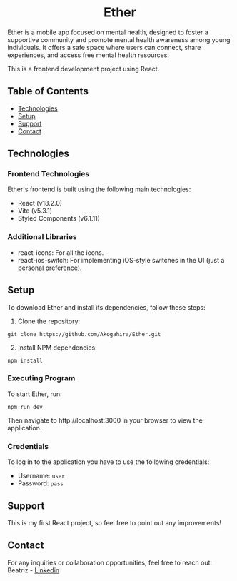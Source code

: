 <div align="center">
  <h1>Ether</h1>
</div>

Ether is a mobile app focused on mental health, designed to foster a supportive community and promote mental health awareness among young individuals. It offers a safe space where users can connect, share experiences, and access free mental health resources.

This is a frontend development project using React.


## Table of Contents
* [Technologies](#technologies)
* [Setup](#setup)
* [Support](#support)
* [Contact](#contact)


## Technologies

### Frontend Technologies

Ether's frontend is built using the following main technologies:

* React (v18.2.0)
* Vite (v5.3.1)
* Styled Components (v6.1.11)

### Additional Libraries

* react-icons: For all the icons.
* react-ios-switch: For implementing iOS-style switches in the UI (just a personal preference).


## Setup

To download Ether and install its dependencies, follow these steps:

1. Clone the repository:
```
git clone https://github.com/Akogahira/Ether.git
```

2. Install NPM dependencies:
```
npm install
```

### Executing Program

To start Ether, run:
```
npm run dev
```

Then navigate to http://localhost:3000 in your browser to view the application.

### Credentials

To log in to the application you have to use the following credentials:

- Username: `user`
- Password: `pass`


## Support

This is my first React project, so feel free to point out any improvements!


## Contact

For any inquiries or collaboration opportunities, feel free to reach out:
<br>
Beatriz - [Linkedin](https://www.linkedin.com/in/beatriz-triviño-pérez/)
